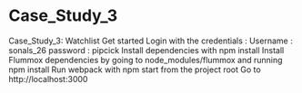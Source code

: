 # Case_Study_3
Case_Study_3: Watchlist
Get started
Login with the credentials : Username : sonals_26 password : pipcick
Install dependencies with npm install
Install Flummox dependencies by going to node_modules/flummox and running npm install
Run webpack with npm start from the project root
Go to http://localhost:3000

